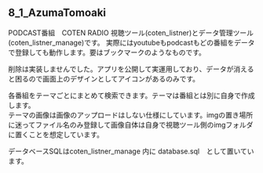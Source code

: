 ## 8_1_AzumaTomoaki

PODCAST番組　COTEN RADIO 視聴ツール(coten_listner)とデータ管理ツール(coten_listner_manage)です。
実際にはyoutubeもpodcastもどの番組をデータで登録しても動作します。要はブックマークのようなものです。

削除は実装しませんでした。アプリを公開して実運用しており、データが消えると困るので画面上のデザインとしてアイコンがあるのみです。

各番組をテーマごとにまとめて検索できます。テーマは番組とは別に自身で作成します。  
テーマの画像は画像のアップロードはしない仕様にしています。imgの置き場所に迷ってファイル名のみ登録して画像自体は自身で視聴ツール側のimgフォルダに置くことを想定しています。  

データベースSQLはcoten_listner_manage 内に database.sql　として置いています。
